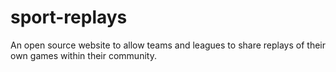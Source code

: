 # sport-replays
An open source website to allow teams and leagues to share replays of their own games within their community.
